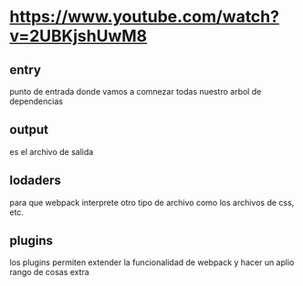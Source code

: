 # https://www.youtube.com/watch?v=2UBKjshUwM8
## entry
punto de entrada donde vamos a comnezar todas nuestro arbol de dependencias
## output
es el archivo de salida
## lodaders
para que webpack interprete otro tipo de archivo como los archivos de css, etc.
## plugins
los plugins permiten extender la funcionalidad de webpack y hacer un aplio rango de cosas extra 